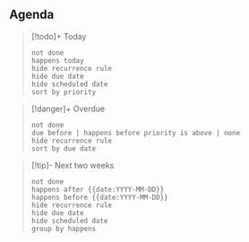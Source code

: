 

## Agenda

> [!todo]+ Today
> ```tasks
> not done
> happens today
> hide recurrence rule
> hide due date
> hide scheduled date
> sort by priority
> ```

> [!danger]+ Overdue 
> ```tasks
> not done
> due before | happens before priority is above | none
> hide recurrence rule
> sort by due date
> ```

> [!tip]- Next two weeks
> ```tasks
> not done
> happens after {{date:YYYY-MM-DD}}
> happens before {{date:YYYY-MM-DD}}
> hide recurrence rule
> hide due date
> hide scheduled date
> group by happens

